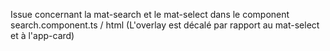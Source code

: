 Issue concernant la mat-search et le mat-select dans le component search.component.ts / html
(L'overlay est décalé par rapport au mat-select et à l'app-card)
